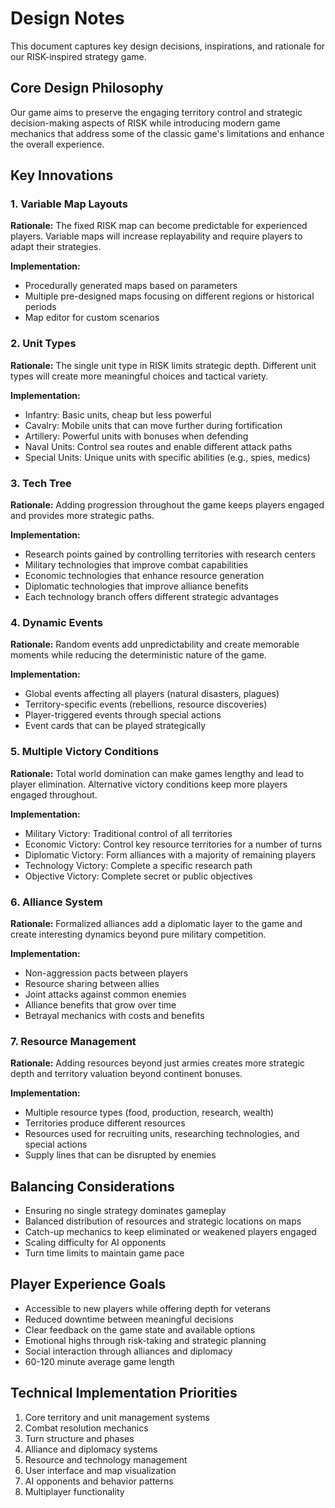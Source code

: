 # Design Notes

This document captures key design decisions, inspirations, and rationale for our RISK-inspired strategy game.

## Core Design Philosophy

Our game aims to preserve the engaging territory control and strategic decision-making aspects of RISK while introducing modern game mechanics that address some of the classic game's limitations and enhance the overall experience.

## Key Innovations

### 1. Variable Map Layouts
**Rationale:** The fixed RISK map can become predictable for experienced players. Variable maps will increase replayability and require players to adapt their strategies.

**Implementation:**
- Procedurally generated maps based on parameters
- Multiple pre-designed maps focusing on different regions or historical periods
- Map editor for custom scenarios

### 2. Unit Types
**Rationale:** The single unit type in RISK limits strategic depth. Different unit types will create more meaningful choices and tactical variety.

**Implementation:**
- Infantry: Basic units, cheap but less powerful
- Cavalry: Mobile units that can move further during fortification
- Artillery: Powerful units with bonuses when defending
- Naval Units: Control sea routes and enable different attack paths
- Special Units: Unique units with specific abilities (e.g., spies, medics)

### 3. Tech Tree
**Rationale:** Adding progression throughout the game keeps players engaged and provides more strategic paths.

**Implementation:**
- Research points gained by controlling territories with research centers
- Military technologies that improve combat capabilities
- Economic technologies that enhance resource generation
- Diplomatic technologies that improve alliance benefits
- Each technology branch offers different strategic advantages

### 4. Dynamic Events
**Rationale:** Random events add unpredictability and create memorable moments while reducing the deterministic nature of the game.

**Implementation:**
- Global events affecting all players (natural disasters, plagues)
- Territory-specific events (rebellions, resource discoveries)
- Player-triggered events through special actions
- Event cards that can be played strategically

### 5. Multiple Victory Conditions
**Rationale:** Total world domination can make games lengthy and lead to player elimination. Alternative victory conditions keep more players engaged throughout.

**Implementation:**
- Military Victory: Traditional control of all territories
- Economic Victory: Control key resource territories for a number of turns
- Diplomatic Victory: Form alliances with a majority of remaining players
- Technology Victory: Complete a specific research path
- Objective Victory: Complete secret or public objectives

### 6. Alliance System
**Rationale:** Formalized alliances add a diplomatic layer to the game and create interesting dynamics beyond pure military competition.

**Implementation:**
- Non-aggression pacts between players
- Resource sharing between allies
- Joint attacks against common enemies
- Alliance benefits that grow over time
- Betrayal mechanics with costs and benefits

### 7. Resource Management
**Rationale:** Adding resources beyond just armies creates more strategic depth and territory valuation beyond continent bonuses.

**Implementation:**
- Multiple resource types (food, production, research, wealth)
- Territories produce different resources
- Resources used for recruiting units, researching technologies, and special actions
- Supply lines that can be disrupted by enemies

## Balancing Considerations

- Ensuring no single strategy dominates gameplay
- Balanced distribution of resources and strategic locations on maps
- Catch-up mechanics to keep eliminated or weakened players engaged
- Scaling difficulty for AI opponents
- Turn time limits to maintain game pace

## Player Experience Goals

- Accessible to new players while offering depth for veterans
- Reduced downtime between meaningful decisions
- Clear feedback on the game state and available options
- Emotional highs through risk-taking and strategic planning
- Social interaction through alliances and diplomacy
- 60-120 minute average game length

## Technical Implementation Priorities

1. Core territory and unit management systems
2. Combat resolution mechanics
3. Turn structure and phases
4. Alliance and diplomacy systems
5. Resource and technology management
6. User interface and map visualization
7. AI opponents and behavior patterns
8. Multiplayer functionality

